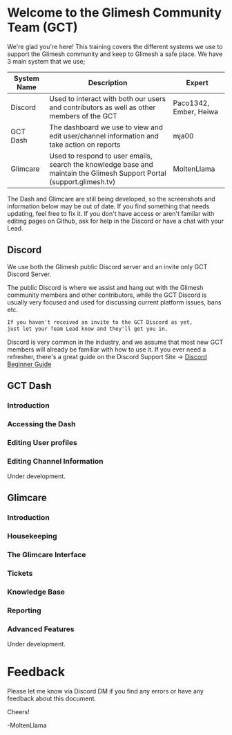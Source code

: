 # Welcome to the Glimesh Community Team (GCT)

We're glad you're here!  This training covers the different systems we use to support the Glimesh community and keep to Glimesh a safe place.  We have 3 main system that we use;

| System Name | Description                                                                                                            | Expert                 |
|-------------|------------------------------------------------------------------------------------------------------------------------|------------------------|
| Discord     | Used to interact with both our users and contributors as well as other members of the GCT                              | Paco1342, Ember, Heiwa |
| GCT Dash    | The dashboard we use to view and edit user/channel information and take action on reports                              | mja00                  |
| Glimcare    | Used to respond to user emails, search the knowledge base and maintain the Glimesh Support Portal (support.glimesh.tv) | MoltenLlama            |

The Dash and Glimcare are still being developed, so the screenshots and information below may be out of date.  If you find something that needs updating, feel free to fix it.  If you don't have access or aren't familar with editing pages on Github, ask for help in the Discord or have a chat with your Lead.

## Discord

We use both the Glimesh public Discord server and an invite only GCT Discord Server. 

The public Discord is where we assist and hang out with the Glimesh community members and other contributors, while the GCT Discord is usually very focused and used for discussing current platform issues, bans etc.

```markdown
If you haven't received an invite to the GCT Discord as yet, 
just let your Team Lead know and they'll get you in.
```

Discord is very common in the industry, and we assume that most new GCT members will already be familiar with how to use it.  If you ever need a refresher, there's a great guide on the Discord Support Site -> [Discord Beginner Guide](https://support.discord.com/hc/en-us/articles/360045138571-Beginner-s-Guide-to-Discord)


## GCT Dash

### Introduction
### Accessing the Dash
### Editing User profiles
### Editing Channel Information

Under development. 

## Glimcare

### Introduction
### Housekeeping
### The Glimcare Interface
### Tickets
### Knowledge Base
### Reporting
### Advanced Features

Under development. 

# Feedback

Please let me know via Discord DM if you find any errors or have any feedback about this document.  

Cheers!

-MoltenLlama